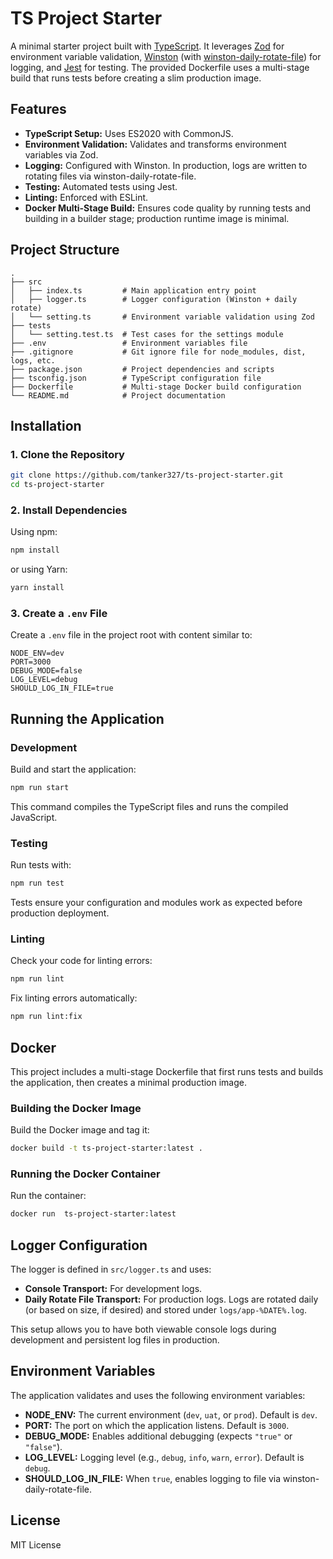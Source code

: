 # TS Project Starter

A minimal starter project built with [TypeScript](https://www.typescriptlang.org/). It leverages [Zod](https://github.com/colinhacks/zod) for environment variable validation, [Winston](https://github.com/winstonjs/winston) (with [winston-daily-rotate-file](https://github.com/winstonjs/winston-daily-rotate-file)) for logging, and [Jest](https://jestjs.io/) for testing. The provided Dockerfile uses a multi-stage build that runs tests before creating a slim production image.

## Features

- **TypeScript Setup:** Uses ES2020 with CommonJS.
- **Environment Validation:** Validates and transforms environment variables via Zod.
- **Logging:** Configured with Winston. In production, logs are written to rotating files via winston-daily-rotate-file.
- **Testing:** Automated tests using Jest.
- **Linting:** Enforced with ESLint.
- **Docker Multi-Stage Build:** Ensures code quality by running tests and building in a builder stage; production runtime image is minimal.

## Project Structure

```
.
├── src
│   ├── index.ts         # Main application entry point
│   ├── logger.ts        # Logger configuration (Winston + daily rotate)
│   └── setting.ts       # Environment variable validation using Zod
├── tests
│   └── setting.test.ts  # Test cases for the settings module
├── .env                 # Environment variables file
├── .gitignore           # Git ignore file for node_modules, dist, logs, etc.
├── package.json         # Project dependencies and scripts
├── tsconfig.json        # TypeScript configuration file
├── Dockerfile           # Multi-stage Docker build configuration
└── README.md            # Project documentation
```

## Installation

### 1. Clone the Repository

```bash
git clone https://github.com/tanker327/ts-project-starter.git
cd ts-project-starter
```

### 2. Install Dependencies

Using npm:

```bash
npm install
```

or using Yarn:

```bash
yarn install
```

### 3. Create a `.env` File

Create a `.env` file in the project root with content similar to:

```env
NODE_ENV=dev
PORT=3000
DEBUG_MODE=false
LOG_LEVEL=debug
SHOULD_LOG_IN_FILE=true
```

## Running the Application

### Development

Build and start the application:

```bash
npm run start
```

This command compiles the TypeScript files and runs the compiled JavaScript.

### Testing

Run tests with:

```bash
npm run test
```

Tests ensure your configuration and modules work as expected before production deployment.

### Linting

Check your code for linting errors:

```bash
npm run lint
```

Fix linting errors automatically:

```bash
npm run lint:fix
```

## Docker

This project includes a multi-stage Dockerfile that first runs tests and builds the application, then creates a minimal production image.

### Building the Docker Image

Build the Docker image and tag it:

```bash
docker build -t ts-project-starter:latest .
```

### Running the Docker Container

Run the container:

```bash
docker run  ts-project-starter:latest
```

## Logger Configuration

The logger is defined in `src/logger.ts` and uses:

- **Console Transport:** For development logs.
- **Daily Rotate File Transport:** For production logs. Logs are rotated daily (or based on size, if desired) and stored under `logs/app-%DATE%.log`.

This setup allows you to have both viewable console logs during development and persistent log files in production.

## Environment Variables

The application validates and uses the following environment variables:

- **NODE_ENV:** The current environment (`dev`, `uat`, or `prod`). Default is `dev`.
- **PORT:** The port on which the application listens. Default is `3000`.
- **DEBUG_MODE:** Enables additional debugging (expects `"true"` or `"false"`).
- **LOG_LEVEL:** Logging level (e.g., `debug`, `info`, `warn`, `error`). Default is `debug`.
- **SHOULD_LOG_IN_FILE:** When `true`, enables logging to file via winston-daily-rotate-file.

## License

MIT License
